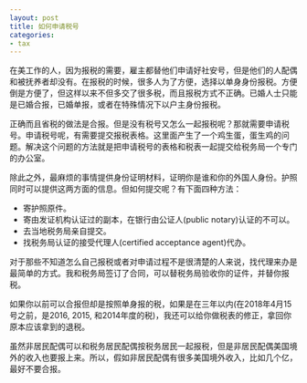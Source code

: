 ```yaml
---
layout: post
title: 如何申请税号
categories:
- tax
---
```


在美工作的人，因为报税的需要，雇主都替他们申请好社安号，但是他们的人配偶和被抚养者却没有。在报税的时候，很多人为了方便，选择以单身身份报税。方便倒是方便了，但这样以来不但多交了很多税，而且报税方式不正确。已婚人士只能是已婚合报，已婚单报，或者在特殊情况下以户主身份报税。

正确而且省税的做法是合报。但是没有税号又怎么一起报税呢？那就需要申请税号。申请税号呢，有需要提交报税表格。这里面产生了一个鸡生蛋，蛋生鸡的问题。解决这个问题的方法就是把申请税号的表格和税表一起提交给税务局一个专门的办公室。

除此之外，最麻烦的事情提供身份证明材料，证明你是谁和你的外国人身份。护照同时可以提供这两方面的信息。但如何提交呢？有下面四种方法：

* 寄护照原件。 
* 寄由发证机构认证过的副本，在银行由公证人(public notary)认证的不可以。
* 去当地税务局亲自提交。
* 找税务局认证的接受代理人(certified acceptance agent)代办。

对于那些不知道怎么自己报税或者对申请过程不是很清楚的人来说，找代理来办是最简单的方式。我和税务局签订了合同，可以替税务局验收你的证件，并替你报税。

如果你以前可以合报但却是按照单身报的税，如果是在三年以内(在2018年4月15号之前，是2016, 2015, 和2014年度的税)，我还可以给你做税表的修正，拿回你原本应该拿到的退税。

虽然非居民配偶可以和税务居民配偶按税务居民一起报税，但是非居民配偶美国境外的收入也要报上来。所以，假如非居民配偶有很多美国境外收入，比如几个亿，最好不要合报。
